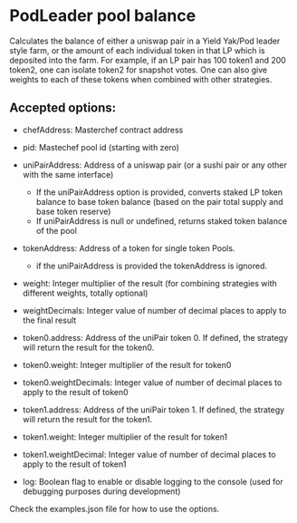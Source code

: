 # PodLeader pool balance

Calculates the balance of either a uniswap pair in a Yield Yak/Pod leader style farm, or the amount of each individual token in that LP which is deposited into the farm. For example, if an LP pair has 100 token1 and 200 token2, one can isolate token2 for snapshot votes. One can also give weights to each of these tokens when combined with other strategies.

## Accepted options:

- chefAddress: Masterchef contract address
- pid: Mastechef pool id (starting with zero)

- uniPairAddress: Address of a uniswap pair (or a sushi pair or any other with the same interface)
    - If the uniPairAddress option is provided, converts staked LP token balance to base token balance
    (based on the pair total supply and base token reserve)
    - If uniPairAddress is null or undefined, returns staked token balance of the pool

- tokenAddress: Address of a token for single token Pools.
    - if the uniPairAddress is provided the tokenAddress is ignored.

- weight: Integer multiplier of the result (for combining strategies with different weights, totally optional)
- weightDecimals: Integer value of number of decimal places to apply to the final result

- token0.address: Address of the uniPair token 0. If defined, the strategy will return the result for the token0.
                
- token0.weight: Integer multiplier of the result for token0
- token0.weightDecimals: Integer value of number of decimal places to apply to the result of token0

- token1.address: Address of the uniPair token 1. If defined, the strategy will return the result for the token1.
                
- token1.weight: Integer multiplier of the result for token1
- token1.weightDecimal: Integer value of number of decimal places to apply to the result of token1


- log: Boolean flag to enable or disable logging to the console (used for debugging purposes during development)



Check the examples.json file for how to use the options.
